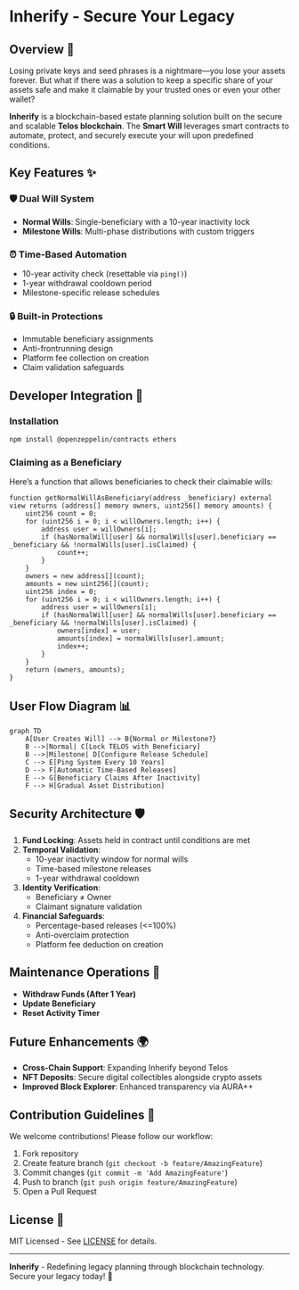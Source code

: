 # Inherify - Secure Your Legacy

## Overview 🚀
Losing private keys and seed phrases is a nightmare—you lose your assets forever. But what if there was a solution to keep a specific share of your assets safe and make it claimable by your trusted ones or even your other wallet?

**Inherify** is a blockchain-based estate planning solution built on the secure and scalable **Telos blockchain**. The **Smart Will** leverages smart contracts to automate, protect, and securely execute your will upon predefined conditions.

## Key Features ✨

### **🛡️ Dual Will System**
- **Normal Wills**: Single-beneficiary with a 10-year inactivity lock
- **Milestone Wills**: Multi-phase distributions with custom triggers

### **⏰ Time-Based Automation**
- 10-year activity check (resettable via `ping()`)
- 1-year withdrawal cooldown period
- Milestone-specific release schedules

### **🔒 Built-in Protections**
- Immutable beneficiary assignments
- Anti-frontrunning design
- Platform fee collection on creation
- Claim validation safeguards

## Developer Integration 🧐

### Installation
```bash
npm install @openzeppelin/contracts ethers
```

### **Claiming as a Beneficiary**
Here’s a function that allows beneficiaries to check their claimable wills:
```solidity
function getNormalWillAsBeneficiary(address _beneficiary) external view returns (address[] memory owners, uint256[] memory amounts) {
    uint256 count = 0;
    for (uint256 i = 0; i < willOwners.length; i++) {
        address user = willOwners[i];
        if (hasNormalWill[user] && normalWills[user].beneficiary == _beneficiary && !normalWills[user].isClaimed) {
            count++;
        }
    }
    owners = new address[](count);
    amounts = new uint256[](count);
    uint256 index = 0;
    for (uint256 i = 0; i < willOwners.length; i++) {
        address user = willOwners[i];
        if (hasNormalWill[user] && normalWills[user].beneficiary == _beneficiary && !normalWills[user].isClaimed) {
            owners[index] = user;
            amounts[index] = normalWills[user].amount;
            index++;
        }
    }
    return (owners, amounts);
}
```

## User Flow Diagram 📊

```mermaid
graph TD
    A[User Creates Will] --> B{Normal or Milestone?}
    B -->|Normal| C[Lock TELOS with Beneficiary]
    B -->|Milestone| D[Configure Release Schedule]
    C --> E[Ping System Every 10 Years]
    D --> F[Automatic Time-Based Releases]
    E --> G[Beneficiary Claims After Inactivity]
    F --> H[Gradual Asset Distribution]
```

## Security Architecture 🛡️

1. **Fund Locking**: Assets held in contract until conditions are met
2. **Temporal Validation**:
   - 10-year inactivity window for normal wills
   - Time-based milestone releases
   - 1-year withdrawal cooldown
3. **Identity Verification**:
   - Beneficiary ≠ Owner
   - Claimant signature validation
4. **Financial Safeguards**:
   - Percentage-based releases (<=100%)
   - Anti-overclaim protection
   - Platform fee deduction on creation

## Maintenance Operations 🔄

- **Withdraw Funds (After 1 Year)**
- **Update Beneficiary**
- **Reset Activity Timer**

## Future Enhancements 🌍
- **Cross-Chain Support**: Expanding Inherify beyond Telos
- **NFT Deposits**: Secure digital collectibles alongside crypto assets
- **Improved Block Explorer**: Enhanced transparency via AURA++

## Contribution Guidelines 🤝
We welcome contributions! Please follow our workflow:
1. Fork repository
2. Create feature branch (`git checkout -b feature/AmazingFeature`)
3. Commit changes (`git commit -m 'Add AmazingFeature'`)
4. Push to branch (`git push origin feature/AmazingFeature`)
5. Open a Pull Request

## License 📝
MIT Licensed - See [LICENSE](https://opensource.org/licenses/MIT) for details.

---

**Inherify** - Redefining legacy planning through blockchain technology. Secure your legacy today! 🔗
